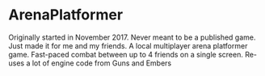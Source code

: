 # ArenaPlatformer
Originally started in November 2017. Never meant to be a published game. Just made it for me and my friends. A local multiplayer arena platformer game. Fast-paced combat between up to 4 friends on a single screen.
Re-uses a lot of engine code from Guns and Embers
